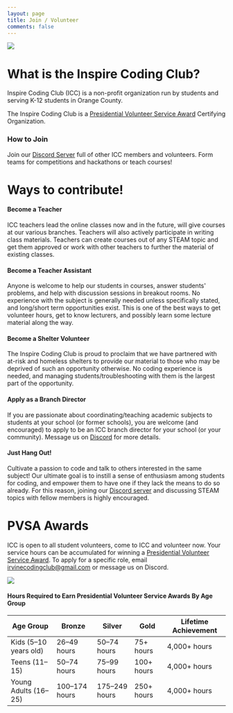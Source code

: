 ```yaml
---
layout: page
title: Join / Volunteer
comments: false
---
```

![](assets/images/volunteer.png)

# What is the Inspire Coding Club?

Inspire Coding Club (ICC) is a non-profit organization run by students and serving K-12 students in Orange County.

The Inspire Coding Club is a [Presidential Volunteer Service Award](https://www.presidentialserviceawards.gov/) Certifying Organization.

### How to Join

Join our [Discord Server](https://irvinecoding.club/join) full of other ICC members and volunteers. Form teams for competitions and hackathons or teach courses!


# Ways to contribute!

#### Become a Teacher

ICC teachers lead the online classes now and in the future, will give courses at our various branches. Teachers will also actively participate in writing class materials. Teachers can create courses out of any STEAM topic and get them approved or work with other teachers to further the material of existing classes.

#### Become a Teacher Assistant

Anyone is welcome to help our students in courses, answer students&#39; problems, and help with discussion sessions in breakout rooms. No experience with the subject is generally needed unless specifically stated, and long/short term opportunities exist. This is one of the best ways to get volunteer hours, get to know lecturers, and possibly learn some lecture material along the way.

#### Become a Shelter Volunteer

The Inspire Coding Club is proud to proclaim that we have partnered with at-risk and homeless shelters to provide our material to those who may be deprived of such an opportunity otherwise. No coding experience is needed, and managing students/troubleshooting with them is the largest part of the opportunity.

#### Apply as a Branch Director

If you are passionate about coordinating/teaching academic subjects to students at your school (or former schools), you are welcome (and encouraged) to apply to be an ICC branch director for your school (or your community). Message us on [Discord](https://irvinecoding.club/join) for more details.

#### Just Hang Out!

Cultivate a passion to code and talk to others interested in the same subject! Our ultimate goal is to instill a sense of enthusiasm among students for coding, and empower them to have one if they lack the means to do so already. For this reason, joining our [Discord server](https://irvinecoding.club/join) and discussing STEAM topics with fellow members is highly encouraged.


# PVSA Awards

ICC is open to all student volunteers, come to ICC and volunteer now. Your service hours can be accumulated for winning a [Presidential Volunteer Service Award](https://www.presidentialserviceawards.gov/). To apply for a specific role, email <a href="mailto:irvinecodingclub@gmail.com">irvinecodingclub@gmail.com</a> or message us on Discord.

![](assets/images/pvsa-logo.png)

#### Hours Required to Earn Presidential Volunteer Service Awards By Age Group

<link rel="stylesheet" href="assets/css/table.css">
<table class="styled-table">
  <thead>
    <tr>
      <th>Age Group</th>
      <th>Bronze</th>
      <th>Silver</th>
      <th>Gold</th>
      <th>Lifetime Achievement</th>
    </tr>
  </thead>
  <tbody>
    <tr>
      <td>Kids (5–10 years old)</td>
      <td>26–49 hours</td>
      <td>50–74 hours</td>
      <td>75+ hours</td>
      <td>4,000+ hours</td>
    </tr>
    <tr class="active-row">
      <td>Teens (11–15)</td>
      <td>50–74 hours</td>
      <td>75–99 hours</td>
      <td>100+ hours</td>
      <td>4,000+ hours</td>
    </tr>
    <tr>
      <td>Young Adults (16–25)</td>
      <td>100–174 hours</td>
      <td> 175–249 hours </td>
      <td>250+ hours</td>
      <td>4,000+ hours</td>
    </tr>
  </tbody>
</table>
